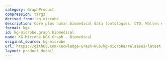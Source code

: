 ```yaml
---
category: GraphProduct
compression: targz
derived_from: kg-microbe
description: Core plus human biomedical data (ontologies, CTD, Wallen et al)
format: kgx
id: kg-microbe.graph.biomedical
name: KG-Microbe KGX Graph - Biomedical
original_source: kg-microbe
url: https://github.com/Knowledge-Graph-Hub/kg-microbe/releases/latest
layout: product_detail
---
```

